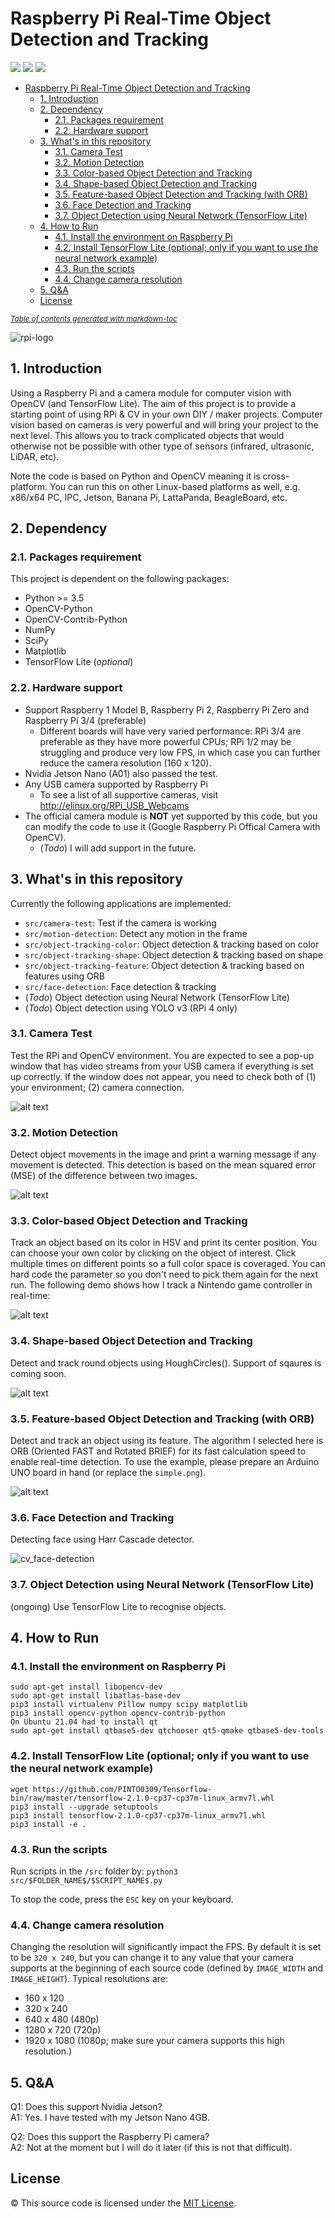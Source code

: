 # Raspberry Pi Real-Time Object Detection and Tracking

![](https://img.shields.io/github/stars/automaticdai/rpi-object-detection) ![](https://img.shields.io/github/forks/automaticdai/rpi-object-detection) ![](https://img.shields.io/github/license/automaticdai/rpi-object-detection)

- [Raspberry Pi Real-Time Object Detection and Tracking](#raspberry-pi-real-time-object-detection-and-tracking)
  * [1. Introduction](#1-introduction)
  * [2. Dependency](#2-dependency)
    + [2.1. Packages requirement](#21-packages-requirement)
    + [2.2. Hardware support](#22-hardware-support)
  * [3. What's in this repository](#3-what-s-in-this-repository)
    + [3.1. Camera Test](#31-camera-test)
    + [3.2. Motion Detection](#32-motion-detection)
    + [3.3. Color-based Object Detection and Tracking](#33-color-based-object-detection-and-tracking)
    + [3.4. Shape-based Object Detection and Tracking](#34-shape-based-object-detection-and-tracking)
    + [3.5. Feature-based Object Detection and Tracking (with ORB)](#35-feature-based-object-detection-and-tracking--with-orb-)
    + [3.6. Face Detection and Tracking](#36-face-detection-and-tracking)
    + [3.7. Object Detection using Neural Network (TensorFlow Lite)](#37-object-detection-using-neural-network--tensorflow-lite-)
  * [4. How to Run](#4-how-to-run)
    + [4.1. Install the environment on Raspberry Pi](#41-install-the-environment-on-raspberry-pi)
    + [4.2. Install TensorFlow Lite (optional; only if you want to use the neural network example)](#42-install-tensorflow-lite--optional--only-if-you-want-to-use-the-neural-network-example-)
    + [4.3. Run the scripts](#43-run-the-scripts)
    + [4.4. Change camera resolution](#44-change-camera-resolution)
  * [5. Q&A](#5-q-a)
  * [License](#license)

<small><i><a href='http://ecotrust-canada.github.io/markdown-toc/'>Table of contents generated with markdown-toc</a></i></small>


![rpi-logo](rpi-logo.png)

## 1. Introduction
Using a Raspberry Pi and a camera module for computer vision with OpenCV (and TensorFlow Lite). The aim of this project is to provide a starting point of using RPi & CV in your own DIY / maker projects. Computer vision based on cameras is very powerful and will bring your project to the next level. This allows you to track complicated objects that would otherwise not be possible with other type of sensors (infrared, ultrasonic, LiDAR, etc). 

Note the code is based on Python and OpenCV meaning it is cross-platform. You can run this on other Linux-based platforms as well, e.g. x86/x64 PC, IPC, Jetson, Banana Pi, LattaPanda, BeagleBoard, etc.  


## 2. Dependency
### 2.1. Packages requirement
This project is dependent on the following packages:
- Python >= 3.5
- OpenCV-Python
- OpenCV-Contrib-Python
- NumPy
- SciPy
- Matplotlib
- TensorFlow Lite (*optional*)

### 2.2. Hardware support
- Support Raspberry 1 Model B, Raspberry Pi 2, Raspberry Pi Zero and Raspberry Pi 3/4 (preferable)
  - Different boards will have very varied performance: RPi 3/4 are preferable as they have more powerful CPUs; RPi 1/2 may be struggling and produce very low FPS, in which case you can further reduce the camera resolution (160 x 120).
- Nvidia Jetson Nano (A01) also passed the test.
- Any USB camera supported by Raspberry Pi  
  - To see a list of all supportive cameras, visit http://elinux.org/RPi_USB_Webcams
- The official camera module is **NOT** yet supported by this code, but you can modify the code to use it (Google Raspberry Pi Offical Camera with OpenCV). 
  - (*Todo*) I will add support in the future.


## 3. What's in this repository
Currently the following applications are implemented:

- `src/camera-test`: Test if the camera is working
- `src/motion-detection`: Detect any motion in the frame
- `src/object-tracking-color`: Object detection & tracking based on color
- `src/object-tracking-shape`: Object detection & tracking based on shape
- `src/object-tracking-feature`: Object detection & tracking based on features using ORB
- `src/face-detection`: Face detection & tracking
- (*Todo*) Object detection using Neural Network (TensorFlow Lite)
- (*Todo*) Object detection using YOLO v3 (RPi 4 only)

### 3.1. Camera Test
Test the RPi and OpenCV environment. You are expected to see a pop-up window that has video streams from your USB camera if everything is set up correctly. If the window does not appear, you need to check both of (1) your environment; (2) camera connection.

![alt text](./images/cv_camera_test.png)

### 3.2. Motion Detection
Detect object movements in the image and print a warning message if any movement is detected. This detection is based on the mean squared error (MSE) of the difference between two images.

![alt text](./images/cv_motion_detection.png)

### 3.3. Color-based Object Detection and Tracking
Track an object based on its color in HSV and print its center position. You can choose your own color by clicking on the object of interest. Click multiple times on different points so a full color space is coveraged. You can hard code the parameter so you don't need to pick them again for the next run. The following demo shows how I track a Nintendo game controller in real-time:

![alt text](./images/cv_object_tracking_color.png)

### 3.4. Shape-based Object Detection and Tracking
Detect and track round objects using HoughCircles().
Support of sqaures is coming soon. 

![alt text](./images/cv_object_tracking_shape.png)

### 3.5. Feature-based Object Detection and Tracking (with ORB)
Detect and track an object using its feature. The algorithm I selected here is ORB (Oriented FAST and Rotated BRIEF) for its fast calculation speed to enable real-time detection. To use the example, please prepare an Arduino UNO board in hand (or replace the `simple.png`).

![alt text](./images/cv_orb.png)


### 3.6. Face Detection and Tracking
Detecting face using Harr Cascade detector.

![cv_face-detection](images/cv_face-detection.png)


### 3.7. Object Detection using Neural Network (TensorFlow Lite)
(ongoing) Use TensorFlow Lite to recognise objects. 


## 4. How to Run
### 4.1. Install the environment on Raspberry Pi
```
sudo apt-get install libopencv-dev
sudo apt-get install libatlas-base-dev
pip3 install virtualenv Pillow numpy scipy matplotlib
pip3 install opencv-python opencv-contrib-python
On Ubuntu 21.04 had to install qt
sudo apt-get install qtbase5-dev qtchooser qt5-qmake qtbase5-dev-tools
```

### 4.2. Install TensorFlow Lite (optional; only if you want to use the neural network example)
```
wget https://github.com/PINTO0309/Tensorflow-bin/raw/master/tensorflow-2.1.0-cp37-cp37m-linux_armv7l.whl
pip3 install --upgrade setuptools
pip3 install tensorflow-2.1.0-cp37-cp37m-linux_armv7l.whl
pip3 install -e .
```

### 4.3. Run the scripts
Run scripts in the `/src` folder by: `python3 src/$FOLDER_NAME$/$SCRIPT_NAME$.py`

To stop the code, press the `ESC` key on your keyboard.

### 4.4. Change camera resolution
Changing the resolution will significantly impact the FPS. By default it is set to be `320 x 240`, but you can change it to any value that your camera supports at the beginning of each source code (defined by `IMAGE_WIDTH` and `IMAGE_HEIGHT`). Typical resolutions are:

- 160 x 120
- 320 x 240
- 640 x 480 (480p)
- 1280 x 720 (720p)
- 1920 x 1080 (1080p; make sure your camera supports this high resolution.)


## 5. Q&A
Q1: Does this support Nvidia Jetson?  
A1: Yes. I have tested with my Jetson Nano 4GB.

Q2: Does this support the Raspberry Pi camera?  
A2: Not at the moment but I will do it later (if this is not that difficult).


## License
© This source code is licensed under the [MIT License](LICENSE).
